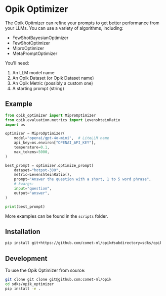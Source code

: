 # Opik Optimizer

The Opik Opitmizer can refine your prompts to get better performance
from your LLMs. You can use a variety of algorithms, including:

* FewShotBayesianOptimizer
* FewShotOptimizer
* MiproOptimizer
* MetaPromptOptimizer

You'll need:

1. An LLM model name
2. An Opik Dataset (or Opik Dataset name)
3. An Opik Metric (possibly a custom one)
4. A starting prompt (string)

## Example

```python
from opik_optimizer import MiproOptimizer
from opik.evaluation.metrics import LevenshteinRatio
import os

optimizer = MiproOptimizer(
    model="openai/gpt-4o-mini",  # LiteLLM name
    api_key=os.environ["OPENAI_API_KEY"],
    temperature=0.1,
    max_tokens=5000,
)

best_prompt = optimizer.optimize_prompt(
    dataset="hotpot-300",
    metric=LevenshteinRatio(),
    prompt="Answer the question with a short, 1 to 5 word phrase",
    # kwargs:
    input="question",
    output="answer",
)

print(best_prompt)
```

More examples can be found in the `scripts` folder.

## Installation

```bash
pip install git+https://github.com/comet-ml/opik#subdirectory=sdks/opik_optimizer
```

## Development

To use the Opik Optimizer from source:

```bash
git clone git clone git@github.com:comet-ml/opik
cd sdks/opik_optimizer
pip install -e .
```
